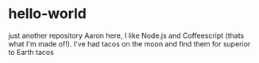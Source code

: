 # hello-world
just another repository 
Aaron here, I like Node.js and Coffeescript (thats what I'm made of!).
I've had tacos on the moon and find them for superior to Earth tacos
